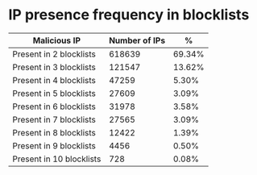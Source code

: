 # IP presence frequency in blocklists
| Malicious IP | Number of IPs | % |
|----|----|----|
| Present in 2 blocklists | 618639 | 69.34% |
| Present in 3 blocklists | 121547 | 13.62% |
| Present in 4 blocklists | 47259 | 5.30% |
| Present in 5 blocklists | 27609 | 3.09% |
| Present in 6 blocklists | 31978 | 3.58% |
| Present in 7 blocklists | 27565 | 3.09% |
| Present in 8 blocklists | 12422 | 1.39% |
| Present in 9 blocklists | 4456 | 0.50% |
| Present in 10 blocklists | 728 | 0.08% |
